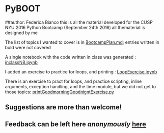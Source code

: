 # PyBOOT
##author: Federica Bianco
 this is all the material developed for the CUSP NYU 2016 Python Bootcamp (September 24th 2016)
 all thematerial is designed by me 

 The list of topics I wanted to cover is in [BootcampPlan.md](BootcampPlan.md); entries written in bold were not covered
 
 A single notebook with the code written in class was generated : [inclassNB.ipynb](inclassNB.ipynb)
 
 I added an exercise to practice for loops, and printing : [LoopExercise.ipynb](LoopExercise.ipynb)

 There is an exercise to pract for loops, and practice scripting, inline arguments, exception handling, and the time module, but we did not get to those topics: [printGoodmorningGoodnigntExercise.py](printGoodmorningGoodnigntExercise.py)
 
## Suggestions are more than welcome! 
## Feedback can be left here _anonymously_ [here](https://github.com/fedhere/PyBOOT)

